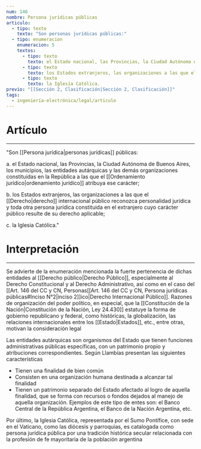 ```yaml
---
num: 146
nombre: Persona jurídicas públicas
articulo:
  - tipo: texto
    texto: "Son personas jurídicas públicas:"
  - tipo: enumeracion
    enumeracion: 5
    textos:
      - tipo: texto
        texto: el Estado nacional, las Provincias, la Ciudad Autónoma de Buenos Aires, los municipios, las entidades autárquicas y las demás organizaciones constituidas en la República a las que el ordenamiento jurídico atribuya ese carácter;
      - tipo: texto
        texto: los Estados extranjeros, las organizaciones a las que el derecho internacional público reconozca personalidad jurídica y toda otra persona jurídica constituida en el extranjero cuyo carácter público resulte de su derecho aplicable;
      - tipo: texto
        texto: la Iglesia Católica.
previo: "[[Sección 2, Clasificación|Sección 2, Clasificación]]"
tags:
  - ingeniería-electrónica/legal/articulo
---
```

# Artículo
---
"Son [[Persona jurídica|personas jurídicas]] públicas:

 a. el Estado nacional, las Provincias, la Ciudad Autónoma de Buenos Aires, los municipios, las entidades autárquicas y las demás organizaciones constituidas en la República a las que el [[Ordenamiento jurídico|ordenamiento jurídico]] atribuya ese carácter;
 
 b. los Estados extranjeros, las organizaciones a las que el [[Derecho|derecho]] internacional público reconozca personalidad jurídica y toda otra persona jurídica constituida en el extranjero cuyo carácter público resulte de su derecho aplicable;
 
 c. la Iglesia Católica."

# Interpretación
---
Se advierte de la enumeración mencionada la fuerte pertenencia de dichas entidades al [[Derecho público|Derecho Público]], especialmente al Derecho Constitucional y al Derecho Administrativo, así como en el caso del [[Art. 146 del CC y CN, Personas[[Art. 146 del CC y CN, Persona jurídicas públicas#Inciso N°2|inciso 2]]ico|Derecho Internacional Público]]. Razones de organización del poder político, en especial, que la [[Constitución de la Nación|Constitución de la Nación, Ley 24.430]] estatuye la forma de gobierno republicano y federal, como históricas, la globalización, las relaciones internacionales entre los [[Estado|Estados]], etc., entre otras, motivan la consideración legal

Las entidades autárquicas son organismos del Estado que tienen funciones administrativas públicas específicas, con un patrimonio propio y atribuciones correspondientes. Según Llambías presentan las siguientes características
* Tienen una finalidad de bien común
* Consisten en una organización humana destinada a alcanzar tal finalidad
* Tienen un patrimonio separado del Estado afectado al logro de aquella finalidad, que se forma con recursos o fondos dejados al manejo de aquella organización. Ejemplos de este tipo de entes son: el Banco Central de la República Argentina, el Banco de la Nación Argentina, etc.

Por último, la Iglesia Católica, representada por el Sumo Pontífice, con sede en el Vaticano, como las diócesis y parroquias, es catalogada como persona jurídica pública por una tradición histórica secular relacionada con la profesión de fe mayoritaria de la población argentina


